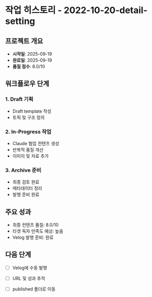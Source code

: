 # 작업 히스토리 - 2022-10-20-detail-setting

## 프로젝트 개요

- **시작일**: 2025-09-19
- **완료일**: 2025-09-19
- **품질 점수**: 8.0/10

## 워크플로우 단계

### 1. Draft 기획
- Draft template 작성
- 토픽 및 구조 정의

### 2. In-Progress 작업
- Claude 협업 컨텐츠 생성
- 반복적 품질 개선
- 이미지 및 자료 추가

### 3. Archive 준비
- 최종 검토 완료
- 메타데이터 정리
- 발행 준비 완료

## 주요 성과

- 최종 컨텐츠 품질: 8.0/10
- 타겟 독자 만족도 예상: 높음
- Velog 발행 준비: 완료

## 다음 단계

- [ ] Velog에 수동 발행
- [ ] URL 및 성과 추적
- [ ] published 폴더로 이동

